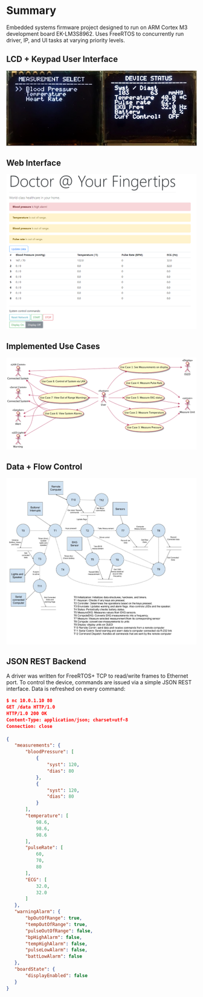 # Summary
Embedded systems firmware project designed to run on 
ARM Cortex M3 development board EK-LM3S8962.
Uses FreeRTOS to concurrently run driver, IP, and UI tasks at varying priority levels.

## LCD + Keypad User Interface 

![lcd](img/lcd.png)

## Web Interface

![Web Interface](img/web_interface_demo.png)

## Implemented Use Cases

![Use Cases](img/use_cases.png)

## Data + Flow Control

![Data Flow Control](img/system_flow.png)

## JSON REST Backend 

A driver was written for FreeRTOS+ TCP to read/write frames to Ethernet port.
To control the device, commands are issued via a simple JSON REST interface. Data is refreshed on every command:

```json
$ nc 10.0.1.10 80
GET /data HTTP/1.0
HTTP/1.0 200 OK
Content-Type: application/json; charset=utf-8
Connection: close

{
   "measurements": {
       "bloodPressure": [
           {
               "syst": 120,
               "dias": 80
           },
           {
               "syst": 120,
               "dias": 80
           }
       ],
       "temperature": [
           98.6,
           98.6,
           98.6
       ],
       "pulseRate": [
           60,
           70,
           80
       ],
       "ECG": [
           32.0,
           32.0
       ]
   },
   "warningAlarm": {
       "bpOutOfRange": true,
       "tempOutOfRange": true,
       "pulseOutOfRange": false,
       "bpHighAlarm": false,
       "tempHighAlarm": false,
       "pulseLowAlarm": false,
       "battLowAlarm": false
   },
   "boardState": {
       "displayEnabled": false
   }
}
```

